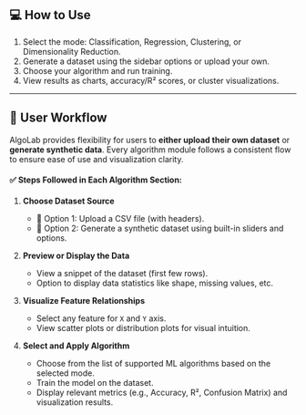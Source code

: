 
## 💻 How to Use

1. Select the mode: Classification, Regression, Clustering, or Dimensionality Reduction.
2. Generate a dataset using the sidebar options or upload your own.
3. Choose your algorithm and run training.
4. View results as charts, accuracy/R² scores, or cluster visualizations.

---

## 🧭 User Workflow

AlgoLab provides flexibility for users to **either upload their own dataset** or **generate synthetic data**. Every algorithm module follows a consistent flow to ensure ease of use and visualization clarity.

#### ✅ Steps Followed in Each Algorithm Section:

1. **Choose Dataset Source**
   - 📂 Option 1: Upload a CSV file (with headers).
   - 🔧 Option 2: Generate a synthetic dataset using built-in sliders and options.

2. **Preview or Display the Data**
   - View a snippet of the dataset (first few rows).
   - Option to display data statistics like shape, missing values, etc.

3. **Visualize Feature Relationships**
   - Select any feature for `X` and `Y` axis.
   - View scatter plots or distribution plots for visual intuition.

4. **Select and Apply Algorithm**
   - Choose from the list of supported ML algorithms based on the selected mode.
   - Train the model on the dataset.
   - Display relevant metrics (e.g., Accuracy, R², Confusion Matrix) and visualization results.
